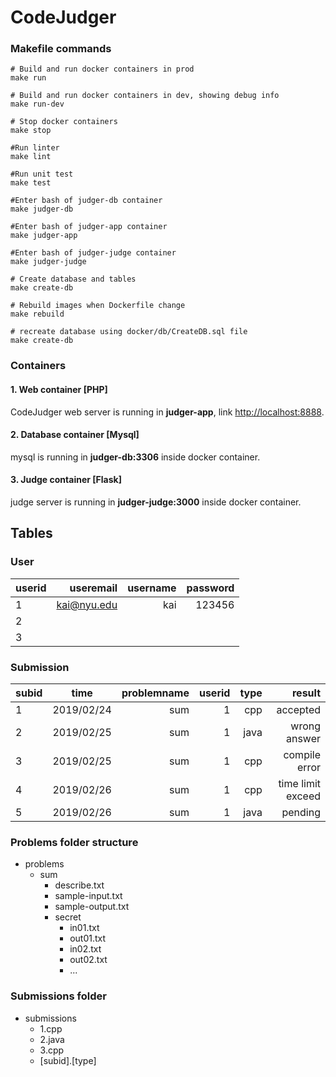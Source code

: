 # CodeJudger

### Makefile commands 
```
# Build and run docker containers in prod
make run

# Build and run docker containers in dev, showing debug info
make run-dev

# Stop docker containers
make stop

#Run linter
make lint

#Run unit test
make test

#Enter bash of judger-db container
make judger-db

#Enter bash of judger-app container
make judger-app

#Enter bash of judger-judge container
make judger-judge

# Create database and tables
make create-db

# Rebuild images when Dockerfile change
make rebuild

# recreate database using docker/db/CreateDB.sql file
make create-db
```

### Containers

#### 1. Web container [PHP]
CodeJudger web server is running in <strong>judger-app</strong>, link [http://localhost:8888](http://localhost:8888). 

#### 2. Database container [Mysql]
mysql is running in <strong>judger-db:3306</strong> inside docker container.

#### 3. Judge container [Flask]
judge server is running in <strong>judger-judge:3000</strong> inside docker container.

## Tables

### User
| userid    | useremail   | username  | password  |
| ----------| -----------:| ---------:| ---------:|
| 1         | kai@nyu.edu |    kai    |  123456   |
| 2         |             |           |           |
| 3         |             |           |           |

### Submission
| subid     | time          | problemname | userid  |  type    | result             |
| ----------|:-------------:| -----------:| -------:| -----------:| ------------------:|
| 1         | 2019/02/24    | sum         |1        |  cpp   | accepted           |
| 2         | 2019/02/25    | sum         |1        | java  | wrong answer       |
| 3         | 2019/02/25    | sum         |1        | cpp   | compile error      |
| 4         | 2019/02/26    | sum         |1        | cpp   | time limit exceed  |
| 5         | 2019/02/26    | sum         |1        | java  | pending            |


### Problems folder structure

- problems
  - sum
    - describe.txt
    - sample-input.txt
    - sample-output.txt
    - secret
      - in01.txt
      - out01.txt
      - in02.txt
      - out02.txt
      - ...
      
### Submissions folder 
- submissions
  - 1.cpp
  - 2.java
  - 3.cpp
  - [subid].[type]
